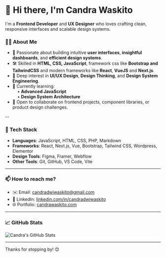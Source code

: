 # 👋 Hi there, I'm Candra Waskito

I'm a **Frontend Developer** and **UX Designer** who loves crafting clean, responsive interfaces and scalable design systems.

### 👨‍💻 About Me

- 🎯 Passionate about building intuitive **user interfaces**, **insightful dashboards**, and **efficient design systems**.
- 🛠 Skilled in **HTML, CSS, JavaScript**, framework css like **Bootstrap and TailwindCSS** and modern frameworks like **React**, **VueJS** and **Next.js**.
- 🎨 Deep interest in **UI/UX Design**, **Design Thinking**, and **Design System Engineering**.
- 🌱 Currently learning:  
  &nbsp;&nbsp;&nbsp;&nbsp;• **Advanced JavaScript**  
  &nbsp;&nbsp;&nbsp;&nbsp;• **Design System Architecture**  
- 🤝 Open to collaborate on frontend projects, component libraries, or product design challenges.

--

### 🚀 Tech Stack

- **Languages**: JavaScript, HTML, CSS, PHP, Markdown  
- **Frameworks**: React, Next.js, Vue, Bootstrap, Tailwind CSS, Wordpress, Elementor 
- **Design Tools**: Figma, Framer, Webflow  
- **Other Tools**: Git, GitHub, VS Code, Vite

---

### 📫 How to reach me?

- ✉️ Email: [candradwiwaskito@gmail.com](mailto:candradwiwaskito@gmail.com)  
- 💼 LinkedIn: [linkedin.com/in/candradwiwaskito](https://linkedin.com/in/candradwiwaskito)
- 🌐 Portfolio: [candrawaskito.com](https://candrawaskito.com)

---

### 📈 GitHub Stats

![Candra's GitHub Stats](https://github-readme-stats.vercel.app/api?username=candrawaskito&show_icons=true&theme=default)

---

Thanks for stopping by! 😊

